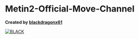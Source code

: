 # Metin2-Official-Move-Channel

**Created by [blackdragonx61](https://metin2.dev/board/profile/14335-mali/)**

[![BLACK](https://img.youtube.com/vi/EI9siySFwI0/maxresdefault.jpg)](https://youtu.be/EI9siySFwI0)